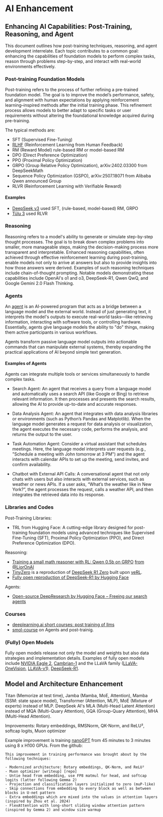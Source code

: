# AI Enhancement

## Enhancing AI Capabilities: Post-Training, Reasoning, and Agent

This document outlines how post-training techniques, reasoning, and agent development interrelate. Each topic contributes to a common goal: enhancing the capabilities of foundation models to perform complex tasks, reason through problems step-by-step, and interact with real-world environments effectively.

### Post-training Foundation Models

Post-training refers to the process of further refining a pre-trained foundation model. The goal is to improve the model’s performance, safety, and alignment with human expectations by applying reinforcement learning–inspired methods after the initial training phase. This refinement process allows models to better adapt to specific tasks or user requirements without altering the foundational knowledge acquired during pre-training.

The typical methods are:

- SFT (Supervised Fine-Tuning)
- [RLHF](https://arxiv.org/abs/1909.08593) (Reinforcement Learning from Human Feedback)
- RM (Reward Model) rule-based RM or model-based RM
- DPO (Direct Preference Optimization)
- PPO (Proximal Policy Optimization)
- GRPO (Group Relative Policy Optimization), arXiv:2402.03300 from DeepSeekMath
- Sequence Policy Optimization (GSPO), arXiv:2507.18071 from Alibaba Qwen announced Group 
- RLVR (Reinforcement Learning with Verifiable Reward)

#### Examples

- [DeepSeek v3](https://arxiv.org/pdf/2412.19437) used SFT, (rule-based, model-based) RM, GRPO
- [Tülu 3](https://arxiv.org/pdf/2411.15124) used RLVR

### Reasoning

Reasoning refers to a model's ability to generate or simulate step-by-step thought processes. The goal is to break down complex problems into smaller, more manageable steps, making the decision-making process more transparent and interpretable. Enhanced reasoning capabilities, often achieved through effective reinforcement learning during post-training, enable models not only to arrive at answers but also to provide insights into how those answers were derived. Examples of such reasoning techniques include chain-of-thought prompting. Notable models demonstrating these capabilities include OpenAI's o1 and o3, DeepSeek-R1, Qwen QwQ, and Google Gemini 2.0 Flash Thinking.

### Agents

An [agent](https://huggingface.co/blog/smolagents) is an AI-powered program that acts as a bridge between a language model and the external world. Instead of just generating text, it interprets the model's outputs to execute real-world tasks—like retrieving information, interacting with software tools, or controlling hardware. Essentially, agents give language models the ability to "do" things, making them active participants in various workflows.

Agents transform passive language model outputs into actionable commands that can manipulate external systems, thereby expanding the practical applications of AI beyond simple text generation.

#### Examples of Agents

Agents can integrate multiple tools or services simultaneously to handle complex tasks.

- Search Agent: An agent that receives a query from a language model and automatically uses a search API (like Google or Bing) to retrieve relevant information. It then processes and presents the search results, allowing the AI to provide up-to-date and accurate responses.

- Data Analysis Agent: An agent that integrates with data analysis libraries or environments (such as Python’s Pandas and Matplotlib). When the language model generates a request for data analysis or visualization, the agent executes the necessary code, performs the analysis, and returns the output to the user.

- Task Automation Agent: Consider a virtual assistant that schedules meetings. Here, the language model interprets user requests (e.g., "Schedule a meeting with John tomorrow at 3 PM") and the agent interacts with calendar APIs to set up the meeting, send invites, and confirm availability.

- Chatbot with External API Calls: A conversational agent that not only chats with users but also interacts with external services, such as weather or news APIs. If a user asks, “What’s the weather like in New York?”, the agent processes the request, calls a weather API, and then integrates the retrieved data into its response.

### Libraries and Codes

Post-Training Libraries:

- TRL from Hugging Face: A cutting-edge library designed for post-training foundation models using advanced techniques like Supervised Fine-Tuning (SFT), Proximal Policy Optimization (PPO), and Direct Preference Optimization (DPO).

Reasoning:

- [Training a small math reasoner with RL: Qwen 0.5b on GRPO](https://colab.research.google.com/drive/1bfhs1FMLW3FGa8ydvkOZyBNxLYOu0Hev?usp=sharing) [from @LiorOnAI](https://x.com/LiorOnAI/status/1886850813911556351)
- [TinyZero](https://github.com/Jiayi-Pan/TinyZero) is a reproduction of [DeepSeek R1 Zero](https://github.com/deepseek-ai/DeepSeek-R1) built upon [veRL](https://github.com/volcengine/verl).
- [Fully open reproduction of DeepSeek-R1 by Hugging Face](https://github.com/huggingface/open-r1)

Agents:

- [Open-source DeepResearch by Hugging Face – Freeing our search agents](https://huggingface.co/blog/open-deep-research)

### Courses

- [deeplearning.ai short courses: post training of llms](https://www.deeplearning.ai/short-courses/post-training-of-llms)
- [smol-course](https://github.com/huggingface/smol-course) on Agents and post-trainig.

### (Fully) Open Models

Fully open models release not only the model and weights but also data strategies and implementation details. Examples of fully open models include [NVIDIA Eagle 2](https://arxiv.org/abs/2501.14818v1), [Cambrian-1](https://arxiv.org/abs/2406.16860) and the LLaVA family ([LLaVA-OneVision](https://arxiv.org/abs/2408.03326), [LLAVA-v1](https://arxiv.org/abs/2304.08485)), [DeepSeek-R1](https://arxiv.org/abs/2501.12948).

## Model and Architecture Enhancement

Titan (Memorize at test time), Jamba (Mamba, MoE, Attention), Mamba (SSM: state space model), Transformer (Attention, MLP), MoE (Mixture of experts) instead of MLP. DeepSeek AI's MLA (Multi-Head Latent Attention) instead of MQA (Multi-Quary Attention), GQA (Group-Quary Attention), MHA (Multi-Head Attention).

Improvements: Rotary embeddings, RMSNorm, QK-Norm, and ReLU², softcap logits, Muon optimizer

Example improvement is training [nanoGPT](https://github.com/KellerJordan/modded-nanogpt) from 45 minutes to 3 minutes using 8 x H100 GPUs. From the github:

```
This improvement in training performance was brought about by the following techniques:

- Modernized architecture: Rotary embeddings, QK-Norm, and ReLU²
- Muon optimizer [writeup] [repo]
- Untie head from embedding, use FP8 matmul for head, and softcap logits (latter following Gemma 2)
- Projection and classification layers initialized to zero (muP-like)
- Skip connections from embedding to every block as well as between blocks in U-net pattern
- Extra embeddings which are mixed into the values in attention layers (inspired by Zhou et al. 2024)
- FlexAttention with long-short sliding window attention pattern (inspired by Gemma 2) and window size warmup
```